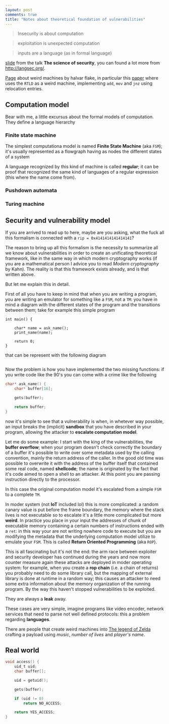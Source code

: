 ```yaml
---
layout: post
comments: true
title: "Notes about theoretical foundation of vulnerabilities"
---
```


> Insecurity is about computation

> exploitation is unexpected computation

> inputs are a language (as in formal language)

[slide](http://langsec.org/insecurity-theory-28c3.pdf) from the talk **The science of security**,
you can found a lot more from http://langsec.org/.

[Page](http://www.cs.dartmouth.edu/~sergey/wm/) about weird machines by halvar flake, in particular
 this [paper](http://www.cs.dartmouth.edu/~sergey/wm/woot13-shapiro.pdf) where uses the ``RTLD`` as a weird machine,
implementing ``add``, ``mov`` and ``jnz`` using relocation entries.

## Computation model

Bear with me, a little excursus about the formal models of computation.
They define a language hierarchy

### Finite state machine

The simplest computationa model is named **Finite State Machine** (aka ``FSM``); it's usually
represented as a flowgraph having as nodes the different states of a system

A language recognized by this kind of machine is called **regular**; it can be proof
that recognized the same kind of languages of a regular expression (this where the name
come from).

### Pushdown automata

### Turing machine

## Security and vulnerability model

If you are arrived to read up to here, maybe are you asking, what the fuck all
this formalism is connected with a ``rip = 0x4141414141414141``?

The reason to bring up all this formalism is the necessity to summarize
all we know about vulnerabilities  in order to create an unificating theoretical
framework, like in the same way in which modern cryptography works (if you are
a mathematical person I advice you to read *Modern cryptography* by Kahn).
The reality is that this framework exists already, and is that written
above.

But let me explain this in detail.

First of all you have to keep in mind that when you are writing a program,
you are writing an emulator for something like a ``FSM``, not a ``TM``:
you have in mind a diagram with the different states of the program and
the transitions between them; take for example this simple program

```
int main() {

    char* name = ask_name();
    print_name(name);

    return 0;
}
```

that can be represent with the following diagram

![]()

Now the problem is how you have implemented the two missing functions:
if you write code like the 90's you can come with a crime like the following

```C
char* ask_name() {
    char* buffer[16];

    gets(buffer);

    return buffer;
}
```

 now it's simple to see that a vulnerability
is when, in whetever way possible, an input breaks the (implicit) **sandbox**
that you have described in your program, allowing the attacker to **escalate
computation model**.

Let me do some example: I start with the king of the vulnerabilities, the **buffer overflow**;
when your program doesn't check correctly the boundary of a buffer it's possible to
write over some metadata used by the calling convention, mainly the return address of the
caller. In the good old time was possible to overwrite it with the address of the buffer itself
that contained some real code, named **shellcode**; the name is originated by the fact that
it's code aimed to open a shell to an attacker. At this point you are passing instruction
directly to the processor.

In this case the original computation model it's escalated from a simple ``FSM`` to
a complete ``TM``.

In moder system (not **IoT** included lol) this is more complicated: a random canary
value is put before the frame boundary, the memory where the stack lives is not executable
so to escalate it's a little more complicated but more **weird**. In practice you
place in your input the addresses of chunk of executable memory containing a certain
numbers of instructions ended with a ``ret``: in this way your are not writing nowhere
code to execute but you are modifying the metadata that the underlying computation model
utilize to emulate your ``FSM``. This is called **Return Oriented Programming** (aka ``ROP``).

This is all fascinating but it's not the end: the arm race between exploiter and security developer
has continued during the years and now more counter measure again these attacks are deployed
in moder operating system: for example, when you create a **rop chain** (i.e. a chain of returns)
you probably need to do some library call, but the mapping of external library is done
at runtime in a random way; this causes an attacker to need some extra information
about the memory organization of the running program. By the way this haven't stopped
vulnerabilities to be exploited.

They are always a **leak** away.

These cases are very simple, imagine programs like video encoder, network services
that need to parse not well defined protocols: this a problem regarding **languages**.

There are people that create weird machines into [The legend of Zelda](https://www.youtube.com/watch?v=fj9u00PMkYU&index=1&list=PLMHq_9wgaCknhiGxknboZdPTLPo2n22fK)
crafting a payload using *music*, *number of lives* and *player's name*.


## Real world

```C
void access() {
    uid_t uid;
    char buffer[];

    uid = getuid();

    gets(buffer);

    if (uid != 0)
        return NO_ACCESS;

    return YES_ACCESS;
}
```
